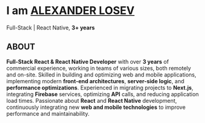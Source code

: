 # I am [ALEXANDER LOSEV](http://www.linkedin.com/in/alexander-losev)

Full-Stack | React Native, **3+ years**

## ABOUT 

**Full-Stack React & React Native Developer** with over **3 years** of commercial experience, working in teams of various sizes, both remotely and on-site. Skilled in building and optimizing web and mobile applications, implementing modern **front-end architectures**, **server-side logic**, and **performance optimizations**. Experienced in migrating projects to **Next.js**, integrating **Firebase** services, optimizing **API** calls, and reducing application load times. Passionate about **React** and **React Native** development, continuously integrating new **web and mobile technologies** to improve performance and maintainability.
